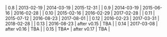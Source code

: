 | 0.8  | 2013-02-19 | 2014-03-19  | 2015-12-31 |
| 0.9  | 2014-03-19 | 2015-06-16  | 2016-02-28 |
| 0.10 | 2015-02-16 | 2016-02-29  | 2017-02-28 |
| 0.11 | 2015-07-12 | 2016-08-23  | 2017-08-01 |
| 0.12 | 2016-02-23 | 2017-03-31  | 2018-02-28 |
| 0.13 | 2016-08-23 | after v0.15 | TBA        |
| 0.14 | 2017-03-08 | after v0.16 | TBA        |
| 0.15 | TBA*       | after v0.17 | TBA        |
